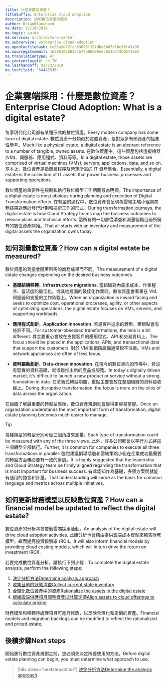 ```yaml
---
title: 什麼是數位資產？
titleSuffix: Enterprise Cloud Adoption
description: 說明數位資產的概念
author: BrianBlanchard
ms.date: 12/10/2018
ms.topic: guide
ms.service: architecture-center
ms.subservice: enterprise-cloud-adoption
ms.openlocfilehash: ce21a2d72fcb630f5f197dbd6b87b16ef8f41435
ms.sourcegitcommit: 1b50810208354577b00e89e5c031b774b02736e2
ms.translationtype: HT
ms.contentlocale: zh-TW
ms.lasthandoff: 01/23/2019
ms.locfileid: "54481536"
---
```

# <a name="enterprise-cloud-adoption-what-is-a-digital-estate"></a><span data-ttu-id="899ea-103">企業雲端採用：什麼是數位資產？</span><span class="sxs-lookup"><span data-stu-id="899ea-103">Enterprise Cloud Adoption: What is a digital estate?</span></span>

<span data-ttu-id="899ea-104">每家現代化公司都有某種形式的數位資產。</span><span class="sxs-lookup"><span data-stu-id="899ea-104">Every modern company has some form of digital estate.</span></span> <span data-ttu-id="899ea-105">數位資產十分類似於實體資產，是對眾多有形資產的抽象性參考。</span><span class="sxs-lookup"><span data-stu-id="899ea-105">Much like a physical estate, a digital estate is an abstract reference to a number of tangible, owned assets.</span></span> <span data-ttu-id="899ea-106">在數位資產中，這些資產包括虛擬機器 (VM)、伺服器、應用程式、資料等等。</span><span class="sxs-lookup"><span data-stu-id="899ea-106">In a digital estate, those assets are comprised of virtual machines (VMs), servers, applications, data, and so on.</span></span> <span data-ttu-id="899ea-107">基本上，數位資產是指商業程序及營運所需的 IT 資產集合。</span><span class="sxs-lookup"><span data-stu-id="899ea-107">Essentially, a digital estate is the collection of IT assets that power business processes and supporting operations.</span></span>

<span data-ttu-id="899ea-108">數位資產的重要性在規劃和執行數位轉型工作期間最為明顯。</span><span class="sxs-lookup"><span data-stu-id="899ea-108">The importance of a digital estate is most obvious during planning and execution of Digital Transformation efforts.</span></span> <span data-ttu-id="899ea-109">在轉型的過程中，數位資產會呈現為雲端策略小組將商務結果對應於發行計劃和技術工作的形式。</span><span class="sxs-lookup"><span data-stu-id="899ea-109">During transformation journeys, the digital estate is how Cloud Strategy teams map the business outcomes to release plans and technical efforts.</span></span> <span data-ttu-id="899ea-110">這所有的一切都從清查和測量組織目前所擁有的數位資產開始。</span><span class="sxs-lookup"><span data-stu-id="899ea-110">That all starts with an inventory and measurement of the digital assets the organization owns today.</span></span>

## <a name="how-can-a-digital-estate-be-measured"></a><span data-ttu-id="899ea-111">如何測量數位資產？</span><span class="sxs-lookup"><span data-stu-id="899ea-111">How can a digital estate be measured?</span></span>

<span data-ttu-id="899ea-112">數位資產的測量會隨著所需的商務成果而不同。</span><span class="sxs-lookup"><span data-stu-id="899ea-112">The measurement of a digital estate changes depending on the desired business outcomes.</span></span>

- <span data-ttu-id="899ea-113">**基礎結構移轉**。</span><span class="sxs-lookup"><span data-stu-id="899ea-113">**Infrastructure migrations**.</span></span> <span data-ttu-id="899ea-114">當組織對內尋求成本、作業程序、靈活度的最佳化，或其他層面的最佳化作業時，數位資產會著重在 VM、伺服器和支援的工作負載上。</span><span class="sxs-lookup"><span data-stu-id="899ea-114">When an organization is inward facing and seeks to optimize cost, operational processes, agility, or other aspects of optimizing operations, the digital estate focuses on VMs, servers, and supporting workloads.</span></span>

- <span data-ttu-id="899ea-115">**應用程式創新**。</span><span class="sxs-lookup"><span data-stu-id="899ea-115">**Application innovation**.</span></span> <span data-ttu-id="899ea-116">若是客戶追求的轉型，著眼點會有些許不同。</span><span class="sxs-lookup"><span data-stu-id="899ea-116">For customer-obsessed transformations, the lens is a bit different.</span></span> <span data-ttu-id="899ea-117">其主要重心會放在支援客戶的應用程式、API 和交易資料上。</span><span class="sxs-lookup"><span data-stu-id="899ea-117">The focus should be placed in the applications, APIs, and transactional data that support the customers.</span></span> <span data-ttu-id="899ea-118">對於 VM 和網路設備通常較不注重。</span><span class="sxs-lookup"><span data-stu-id="899ea-118">VMs and network appliances are often of less focus.</span></span>

- <span data-ttu-id="899ea-119">**資料驅動創新**。</span><span class="sxs-lookup"><span data-stu-id="899ea-119">**Data-driven innovation**.</span></span> <span data-ttu-id="899ea-120">在現今的數位導向的市場中，若沒有堅實的資料基礎，就很難推出新的產品或服務。</span><span class="sxs-lookup"><span data-stu-id="899ea-120">In today's digitally driven market, it's difficult to launch a new product or service without a strong foundation in data.</span></span> <span data-ttu-id="899ea-121">在革新式轉型期間，重點主要會放在整個組織的資料接收器上。</span><span class="sxs-lookup"><span data-stu-id="899ea-121">During disruptive transformation, the focus is more on the silos of data across the organization.</span></span>

<span data-ttu-id="899ea-122">在組織了解最重要的轉型型態後，數位資產規劃就會變得更容易掌握。</span><span class="sxs-lookup"><span data-stu-id="899ea-122">Once an organization understands the most important form of transformation, digital estate planning becomes much easier to manage.</span></span>

> [!TIP]
> <span data-ttu-id="899ea-123">每種類型的轉型分別可從三個角度來測量。</span><span class="sxs-lookup"><span data-stu-id="899ea-123">Each type of transformation could be measured with any of the three views.</span></span> <span data-ttu-id="899ea-124">此外，許多公司都會以平行方式將這三項轉型全部執行。</span><span class="sxs-lookup"><span data-stu-id="899ea-124">Further, it is common for companies to execute all three transformations in parallel.</span></span> <span data-ttu-id="899ea-125">強烈建議領導階層和雲端策略小組在企業成功最需要的轉型方面務必要有一致的步調。</span><span class="sxs-lookup"><span data-stu-id="899ea-125">It is highly suggested that the leadership and Cloud Strategy team be firmly aligned regarding the transformation that is most important for business success.</span></span> <span data-ttu-id="899ea-126">有此認知作為基礎，多個方案間就能有通用的語言和計量。</span><span class="sxs-lookup"><span data-stu-id="899ea-126">That understanding will serve as the basis for common language and metrics across multiple initiatives.</span></span>

## <a name="how-can-a-financial-model-be-updated-to-reflect-the-digital-estate"></a><span data-ttu-id="899ea-127">如何更新財務模型以反映數位資產？</span><span class="sxs-lookup"><span data-stu-id="899ea-127">How can a financial model be updated to reflect the digital estate?</span></span>

<span data-ttu-id="899ea-128">數位資產的分析將會帶動雲端採用活動。</span><span class="sxs-lookup"><span data-stu-id="899ea-128">An analysis of the digital estate will drive cloud adoption activities.</span></span> <span data-ttu-id="899ea-129">此類分析也會藉由提供雲端成本模型來報告財務模型，繼而提高投資報酬率 (ROI)。</span><span class="sxs-lookup"><span data-stu-id="899ea-129">It will also inform financial models by providing cloud costing models, which will in turn drive the return on investment (ROI).</span></span>

<span data-ttu-id="899ea-130">若要完成數位資產分析，請執行下列步驟：</span><span class="sxs-lookup"><span data-stu-id="899ea-130">To complete the digital estate analysis, perform the following steps:</span></span>

1. [<span data-ttu-id="899ea-131">決定分析方法</span><span class="sxs-lookup"><span data-stu-id="899ea-131">Determine analysis approach</span></span>](approach.md)
1. [<span data-ttu-id="899ea-132">收集目前的狀態清查</span><span class="sxs-lookup"><span data-stu-id="899ea-132">Collect current state inventory</span></span>](inventory.md)
1. [<span data-ttu-id="899ea-133">合理化數位資產中的資產</span><span class="sxs-lookup"><span data-stu-id="899ea-133">Rationalize the assets in the digital estate</span></span>](rationalize.md)
1. [<span data-ttu-id="899ea-134">根據雲端供應項目調整資產以計算定價</span><span class="sxs-lookup"><span data-stu-id="899ea-134">Align assets to cloud offerings to calculate pricing</span></span>](calculate.md)

<span data-ttu-id="899ea-135">財務模型和移轉待處理項目可進行修改，以反映合理化和定價的資產。</span><span class="sxs-lookup"><span data-stu-id="899ea-135">Financial models and migration backlogs can be modified to reflect the rationalized and priced estate.</span></span>

## <a name="next-steps"></a><span data-ttu-id="899ea-136">後續步驟</span><span class="sxs-lookup"><span data-stu-id="899ea-136">Next steps</span></span>

<span data-ttu-id="899ea-137">開始進行數位資產規劃之前，您必須先決定所要使用的方法。</span><span class="sxs-lookup"><span data-stu-id="899ea-137">Before digital estate planning can begin, you must determine what approach to use.</span></span>

> [!div class="nextstepaction"]
> [<span data-ttu-id="899ea-138">決定分析方法</span><span class="sxs-lookup"><span data-stu-id="899ea-138">Determine the analysis approach</span></span>](approach.md)